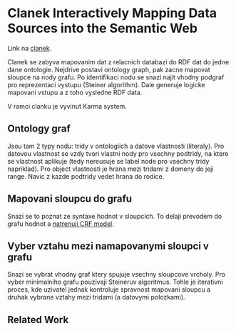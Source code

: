 # Clanek **Interactively Mapping Data Sources into the Semantic Web**

Link na [clanek](https://scholar.google.com/citations?view_op=view_citation&hl=en&user=onXXy6MAAAAJ&cstart=100&pagesize=100&sortby=pubdate&citation_for_view=onXXy6MAAAAJ:nrtMV_XWKgEC).

Clanek se zabyva mapovanim dat z relacnich databazi do RDF dat do jedne dane ontologie. Nejdrive postavi ontology graph, pak zacne mapovat sloupce na nody grafu. Po identifikaci nodu se snazi najit vhodny podgraf pro reprezentaci vystupu (Steiner algorithm). Dale generuje logicke mapovani vstupu a z toho vysledne RDF data.

V ramci clanku je vyvinut Karma system.

## Ontology graf

Jsou tam 2 typy nodu: tridy v ontologiich a datove vlastnosti (literaly). Pro datovou vlastnost se vzdy tvori vlastni nody pro vsechny podtridy, na ktere se vlastnost aplikuje (tedy nereusuje se label node pro vsechny tridy napriklad). Pro object vlastnosti je hrana mezi tridami z domeny do jeji range. Navic z kazde podtridy vedet hrana do rodice.

## Mapovani sloupcu do grafu

Snazi se to poznat ze syntaxe hodnot v sloupcich. To delaji prevodem do grafu hodnot a [natrenuji CRF model](https://scholar.google.com/citations?view_op=view_citation&hl=en&user=onXXy6MAAAAJ&cstart=100&pagesize=100&sortby=pubdate&citation_for_view=onXXy6MAAAAJ:JQOojiI6XY0C).

## Vyber vztahu mezi namapovanymi sloupci v grafu

Snazi se vybrat vhodny graf ktery spujuje vsechny sloupcove vrcholy. Pro vyber minimalniho grafu pouzivaji Steineruv algoritmus. Tohle je iterativni proces, kde uzivatel jednak kontroluje spravnost mapovani sloupcu a druhak vybrane vztahy mezi tridami (a datovymi polozkami).

## Related Work
